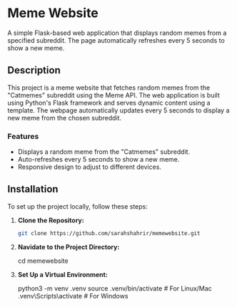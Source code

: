 # Meme Website

A simple Flask-based web application that displays random memes from a specified subreddit. The page automatically refreshes every 5 seconds to show a new meme.

## Description

This project is a meme website that fetches random memes from the "Catmemes" subreddit using the Meme API. The web application is built using Python's Flask framework and serves dynamic content using a template. The webpage automatically updates every 5 seconds to display a new meme from the chosen subreddit.

### Features

- Displays a random meme from the "Catmemes" subreddit.
- Auto-refreshes every 5 seconds to show a new meme.
- Responsive design to adjust to different devices.

## Installation

To set up the project locally, follow these steps:

1. **Clone the Repository:**

   ```bash
   git clone https://github.com/sarahshahrir/memewebsite.git

2. **Navidate to the Project Directory:**

   cd memewebsite

3. **Set Up a Virtual Environment:**

   python3 -m venv .venv
  source .venv/bin/activate  # For Linux/Mac
  .venv\Scripts\activate     # For Windows



